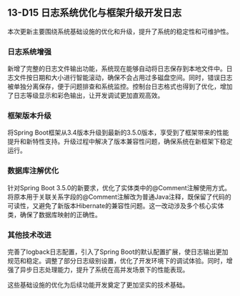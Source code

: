 ## 13-D15 日志系统优化与框架升级开发日志

本次更新主要围绕系统基础设施的优化和升级，提升了系统的稳定性和可维护性。

### 日志系统增强
新增了完整的日志文件输出功能，系统现在能够自动将日志保存到本地文件中。日志文件按日期和大小进行智能滚动，确保不会占用过多磁盘空间。同时，错误日志被单独分离保存，便于问题排查和系统监控。控制台日志格式也得到了优化，增加了日志等级显示和彩色输出，让开发调试更加直观高效。

### 框架版本升级
将Spring Boot框架从3.4版本升级到最新的3.5.0版本，享受到了框架带来的性能提升和新特性支持。升级过程中解决了版本兼容性问题，确保系统在新框架下稳定运行。

### 数据库注解优化
针对Spring Boot 3.5.0的新要求，优化了实体类中的@Comment注解使用方式。将原本用于关联关系字段的@Comment注解改为普通Java注释，既保留了代码的可读性，又避免了新版本Hibernate的兼容性问题。这一改动涉及多个核心实体类，确保了数据库映射的正确性。

### 其他技术改进
完善了logback日志配置，引入了Spring Boot的默认配置扩展，使日志输出更加规范和稳定。调整了部分日志级别设置，优化了开发环境下的调试体验。同时，增强了异步日志处理能力，提升了系统在高并发场景下的性能表现。

这些基础设施的优化为后续功能开发奠定了更加坚实的技术基础。 